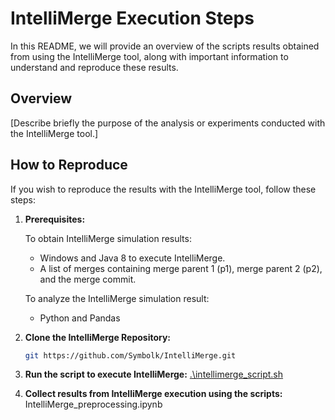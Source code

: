 # IntelliMerge Execution Steps 

In this README, we will provide an overview of the scripts results obtained from using the IntelliMerge tool, along with important information to understand and reproduce these results.

## Overview

[Describe briefly the purpose of the analysis or experiments conducted with the IntelliMerge tool.]

## How to Reproduce

If you wish to reproduce the results with the IntelliMerge tool, follow these steps:

1. **Prerequisites:**
   
    To obtain IntelliMerge simulation results:
    * Windows and Java 8 to execute IntelliMerge.
    * A list of merges containing merge parent 1 (p1), merge parent 2 (p2), and the merge commit.
  
    To analyze the IntelliMerge simulation result: </p>
    * Python and Pandas </br>

2. **Clone the IntelliMerge Repository:**

     ```bash
     git https://github.com/Symbolk/IntelliMerge.git

3. **Run the script to execute IntelliMerge:**
      [.\intellimerge_script.sh](/intellimerge_execution/intellimerge_script.sh)
    
4. **Collect results from IntelliMerge execution using the scripts:**
      IntelliMerge_preprocessing.ipynb



